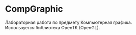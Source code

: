 # CompGraphic

Лабораторная работа по предмету Компьютерная графика. Используется библиотека OpenTK (OpenGL).

